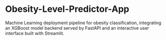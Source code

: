 # Obesity-Level-Predictor-App
Machine Learning deployment pipeline for obesity classification, integrating an XGBoost model backend served by FastAPI and an interactive user interface built with Streamlit.
